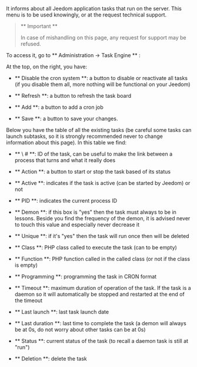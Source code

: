 It informs about all Jeedom application tasks that run on the
server. This menu is to be used knowingly, or at the
request technical support.

> ** Important **
>
> In case of mishandling on this page, any request for
> support may be refused.

To access it, go to ** Administration → Task Engine **
:

At the top, on the right, you have:

-   ** Disable the cron system **: a button to disable or
    reactivate all tasks (if you disable them all, more
    nothing will be functional on your Jeedom)

-   ** Refresh **: a button to refresh the task board

-   ** Add **: a button to add a cron job

-   ** Save **: a button to save your changes.

Below you have the table of all the existing tasks
(be careful some tasks can launch subtasks, so it is
strongly recommended never to change information about this
page). In this table we find:

-   ** \ # **: ID of the task, can be useful to make the link between a
    process that turns and what it really does

-   ** Action **: a button to start or stop the task based
    of its status

-   ** Active **: indicates if the task is active (can be started
    by Jeedom) or not

-   ** PID **: indicates the current process ID

-   ** Demon **: if this box is "yes" then the task must always
    to be in lessons. Beside you find the frequency of the demon, it is
    advised never to touch this value and especially never
    decrease it

-   ** Unique **: if it's "yes" then the task will run once
    then will be deleted

-   ** Class **: PHP class called to execute the task (can
    to be empty)

-   ** Function **: PHP function called in the called class (or not
    if the class is empty)

-   ** Programming **: programming the task in CRON format

-   ** Timeout **: maximum duration of operation of the task. If the
    task is a daemon so it will automatically be stopped and
    restarted at the end of the timeout

-   ** Last launch **: last task launch date

-   ** Last duration **: last time to complete the task (a
    demon will always be at 0s, do not worry about other tasks
    can be at 0s)

-   ** Status **: current status of the task (to recall a daemon task
    is still at "run")

-   ** Deletion **: delete the task


